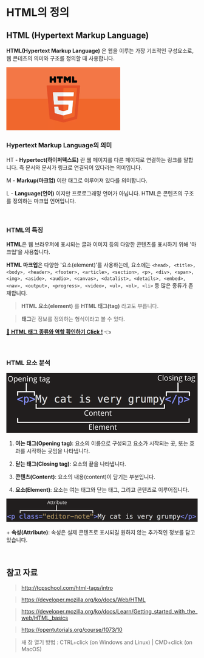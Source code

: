 # HTML의 정의

## HTML (Hypertext Markup Language)

**HTML(Hypertext Markup Language)** 은 웹을 이루는 가장 기초적인 구성요소로, 웹 콘테츠의 의미와 구조를 정의할 때 사용합니다.

<img src="../images/html.png" alt="HTML" width="300px" />

<br />

### Hypertext Markup Language의 의미

HT - **Hypertect(하이퍼텍스트)** 란 웹 페이지를 다른 페이지로 연결하는 링크를 말합니다. 즉 문서와 문서가 링크로 연결되어 있다라는 의미입니다.

M - **Markup(마크업)** 이란 태그로 이루어져 있다를 의미합니다.

L - **Language(언어)** 이지만 프로로그래밍 언어가 아닙니다. HTML은 콘텐츠의 구조를 정의하는 마크업 언어입니다.

<br />

### HTML의 특징

**HTML**은 웹 브라우저에 표시되는 글과 이미지 등의 다양한 콘텐츠를 표시하기 위해 '마크업'을 사용합니다.

**HTML 마크업**은 다양한 '요소(element)'를 사용하는데, 요소에는 `<head>, <title>, <body>, <header>, <footer>, <article>, <section>, <p>, <div>, <span>, <img>, <aside>, <audio>, <canvas>, <datalist>, <details>, <embed>, <nav>, <output>, <progress>, <video>, <ul>, <ol>, <li>` 등 많은 종류가 존재합니다.

> **HTML 요소(element)** 를 **HTML 태그(tag)** 라고도 부릅니다.

> **태그**란 정보를 정의하는 형식이라고 볼 수 있다.

[**🔗 HTML 태그 종류와 역할 확인하기 Click !**](http://tcpschool.com/html-tags/intro) 👈

<br />

### HTML 요소 분석

<img src="../images/tag.png" alt="tag" />

1. **여는 태그(Opening tag)**: 요소의 이름으로 구성되고 요소가 시작되는 곳, 또는 효과를 시작하는 곳임을 나타냅니다.

2. **닫는 태그(Closing tag)**: 요소의 끝을 나타냅니다.

3. **콘텐츠(Content)**: 요소의 내용(content)이 담기는 부분입니다.

4. **요소(Element)**: 요소는 여는 태그와 닫는 태그, 그리고 콘텐츠로 이루어집니다.

<img src="../images/tag-attribute.png" alt="tag attribute" />

\+ **속성(Attribute)**: 속성은 실제 콘텐츠로 표시되길 원하지 않는 추가적인 정보를 담고 있습니다.

<br />

## 참고 자료

> http://tcpschool.com/html-tags/intro

> https://developer.mozilla.org/ko/docs/Web/HTML

> https://developer.mozilla.org/ko/docs/Learn/Getting_started_with_the_web/HTML_basics

> https://opentutorials.org/course/1073/10

> 새 창 열기 방법 : CTRL+click (on Windows and Linux) | CMD+click (on MacOS)
